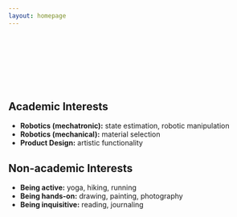 ```yaml
---
layout: homepage
---
```

<br>
<br>
<br>
<br>
<br>
<br>



## Academic Interests

- **Robotics (mechatronic):** state estimation, robotic manipulation
- **Robotics (mechanical):** material selection
- **Product Design:** artistic functionality



## Non-academic Interests

- **Being active:** yoga, hiking, running
- **Being hands-on:** drawing, painting, photography
- **Being inquisitive:** reading, journaling
